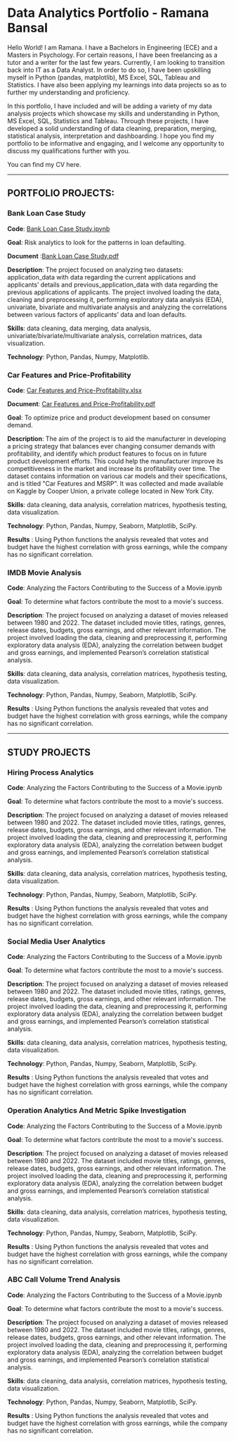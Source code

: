# Data Analytics Portfolio - Ramana Bansal

Hello World! I am Ramana. I have a Bachelors in Engineering (ECE) and a Masters in Psychology. For certain reasons, I have been freelancing as a tutor and a writer for the last few years. Currently, I am looking to transition back into IT as a Data Analyst. In order to do so, I have been upskilling myself in Python (pandas, matplotlib), MS Excel, SQL, Tableau and Statistics. I have also been applying my learnings into data projects so as to further my understanding and proficiency.

In this portfolio, I have included and will be adding a variety of my data analysis projects which showcase my skills and understanding in Python, MS Excel, SQL, Statistics and Tableau. Through these projects, I have developed a solid understanding of data cleaning, preparation, merging, statistical analysis, interpretation and dashboarding. I hope you find my portfolio to be informative and engaging, and I welcome any opportunity to discuss my qualifications further with you. 

You can find my CV here.

***
## PORTFOLIO PROJECTS:

### Bank Loan Case Study

**Code**: [Bank Loan Case Study.ipynb](https://github.com/Ramana1094/Data-Analytics-Portfolio/blob/main/Portfolio%20projects/Bank%20Loan%20Case%20Study.ipynb)

**Goal**: Risk analytics to look for the patterns in loan defaulting.

**Document** :[Bank Loan Case Study.pdf](https://github.com/Ramana1094/Data-Analytics-Portfolio/blob/main/Portfolio%20projects/Bank%20Loan%20Case%20Study.pdf)

**Description**: The project focused on analyzing two datasets: application_data with data regarding the current applications and applicants’ details and previous_application_data with data regarding the previous applications of applicants. The project involved loading the data, cleaning and preprocessing it, performing exploratory data analysis (EDA), univariate, bivariate and multivariate analysis and analyzing the correlations between various factors of applicants' data and loan defaults.

**Skills**: data cleaning, data merging, data analysis, univariate/bivariate/multivariate analysis, correlation matrices, data visualization.

**Technology**: Python, Pandas, Numpy, Matplotlib.

### Car Features and Price-Profitability

**Code**: [Car Features and Price-Profitability.xlsx](https://github.com/Ramana1094/Data-Analytics-Portfolio/blob/main/Portfolio%20projects/Car_Features%20and%20Price-Profitability.xlsx)

**Document**: [Car Features and Price-Profitability.pdf](https://github.com/Ramana1094/Data-Analytics-Portfolio/blob/main/Portfolio%20projects/Car%20Features%20and%20Price-Profitabilty.pdf) 

**Goal**: To optimize price and product development based on consumer demand.

**Description**: The aim of the project is to aid the manufacturer in developing a pricing strategy that
balances ever changing consumer demands with profitability, and identify which product
features to focus on in future product development efforts. This could help the
manufacturer improve its competitiveness in the market and increase its profitability over
time. The dataset contains information on various car models and their specifications, and is
titled "Car Features and MSRP". It was collected and made available on Kaggle by
Cooper Union, a private college located in New York City.

**Skills**: data cleaning, data analysis, correlation matrices, hypothesis testing, data visualization.

**Technology**: Python, Pandas, Numpy, Seaborn, Matplotlib, SciPy.

**Results** : Using Python functions the analysis revealed that votes and budget have the highest correlation with gross earnings, while the company has no significant correlation.

### IMDB Movie Analysis

**Code**: Analyzing the Factors Contributing to the Success of a Movie.ipynb

**Goal**: To determine what factors contribute the most to a movie's success.

**Description**: The project focused on analyzing a dataset of movies released between 1980 and 2022. The dataset included movie titles, ratings, genres, release dates, budgets, gross earnings, and other relevant information. The project involved loading the data, cleaning and preprocessing it, performing exploratory data analysis (EDA), analyzing the correlation between budget and gross earnings, and implemented Pearson’s correlation statistical analysis.

**Skills**: data cleaning, data analysis, correlation matrices, hypothesis testing, data visualization.

**Technology**: Python, Pandas, Numpy, Seaborn, Matplotlib, SciPy.

**Results** : Using Python functions the analysis revealed that votes and budget have the highest correlation with gross earnings, while the company has no significant correlation.

***
## STUDY PROJECTS

### Hiring Process Analytics

**Code**: Analyzing the Factors Contributing to the Success of a Movie.ipynb

**Goal**: To determine what factors contribute the most to a movie's success.

**Description**: The project focused on analyzing a dataset of movies released between 1980 and 2022. The dataset included movie titles, ratings, genres, release dates, budgets, gross earnings, and other relevant information. The project involved loading the data, cleaning and preprocessing it, performing exploratory data analysis (EDA), analyzing the correlation between budget and gross earnings, and implemented Pearson’s correlation statistical analysis.

**Skills**: data cleaning, data analysis, correlation matrices, hypothesis testing, data visualization.

**Technology**: Python, Pandas, Numpy, Seaborn, Matplotlib, SciPy.

**Results** : Using Python functions the analysis revealed that votes and budget have the highest correlation with gross earnings, while the company has no significant correlation.

### Social Media User Analytics

**Code**: Analyzing the Factors Contributing to the Success of a Movie.ipynb

**Goal**: To determine what factors contribute the most to a movie's success.

**Description**: The project focused on analyzing a dataset of movies released between 1980 and 2022. The dataset included movie titles, ratings, genres, release dates, budgets, gross earnings, and other relevant information. The project involved loading the data, cleaning and preprocessing it, performing exploratory data analysis (EDA), analyzing the correlation between budget and gross earnings, and implemented Pearson’s correlation statistical analysis.

**Skills**: data cleaning, data analysis, correlation matrices, hypothesis testing, data visualization.

**Technology**: Python, Pandas, Numpy, Seaborn, Matplotlib, SciPy.

**Results** : Using Python functions the analysis revealed that votes and budget have the highest correlation with gross earnings, while the company has no significant correlation.

### Operation Analytics And Metric Spike Investigation

**Code**: Analyzing the Factors Contributing to the Success of a Movie.ipynb

**Goal**: To determine what factors contribute the most to a movie's success.

**Description**: The project focused on analyzing a dataset of movies released between 1980 and 2022. The dataset included movie titles, ratings, genres, release dates, budgets, gross earnings, and other relevant information. The project involved loading the data, cleaning and preprocessing it, performing exploratory data analysis (EDA), analyzing the correlation between budget and gross earnings, and implemented Pearson’s correlation statistical analysis.

**Skills**: data cleaning, data analysis, correlation matrices, hypothesis testing, data visualization.

**Technology**: Python, Pandas, Numpy, Seaborn, Matplotlib, SciPy.

**Results** : Using Python functions the analysis revealed that votes and budget have the highest correlation with gross earnings, while the company has no significant correlation.

### ABC Call Volume Trend Analysis

**Code**: Analyzing the Factors Contributing to the Success of a Movie.ipynb

**Goal**: To determine what factors contribute the most to a movie's success.

**Description**: The project focused on analyzing a dataset of movies released between 1980 and 2022. The dataset included movie titles, ratings, genres, release dates, budgets, gross earnings, and other relevant information. The project involved loading the data, cleaning and preprocessing it, performing exploratory data analysis (EDA), analyzing the correlation between budget and gross earnings, and implemented Pearson’s correlation statistical analysis.

**Skills**: data cleaning, data analysis, correlation matrices, hypothesis testing, data visualization.

**Technology**: Python, Pandas, Numpy, Seaborn, Matplotlib, SciPy.

**Results** : Using Python functions the analysis revealed that votes and budget have the highest correlation with gross earnings, while the company has no significant correlation.
